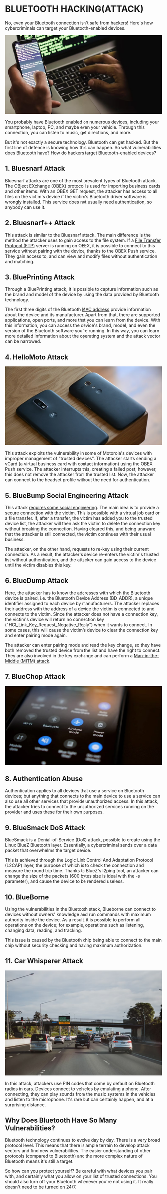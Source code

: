 # BLUETOOTH HACKING(ATTACK)

No, even your Bluetooth connection isn't safe from hackers! Here's how cybercriminals can target your Bluetooth-enabled devices.

![Untitled](BLUETOOTH%20HACKING(ATTACK)%20d1665292785b40b2b3a21591a1095853/Untitled.png)

You probably have Bluetooth enabled on numerous devices, including your smartphone, laptop, PC, and maybe even your vehicle. Through this connection, you can listen to music, get directions, and more.

But it's not exactly a secure technology. Bluetooth can get hacked. But the first line of defence is knowing how this can happen. So what vulnerabilities does Bluetooth have? How do hackers target Bluetooth-enabled devices?

## 1. Bluesnarf Attack

Bluesnarf attacks are one of the most prevalent types of Bluetooth 
attack. The OBject EXchange (OBEX) protocol is used for importing 
business cards and other items. With an OBEX GET request, the attacker 
has access to all files on the victim's device if the victim's Bluetooth
 driver software is wrongly installed. This service does not usually 
need authentication, so anybody can use it.

## 2. Bluesnarf++ Attack

This attack is similar to the Bluesnarf attack. The main difference 
is the method the attacker uses to gain access to the file system. If a [File Transfer Protocol (FTP)](https://www.makeuseof.com/what-is-ftp-server/)
 server is running on OBEX, it is possible to connect to this service 
without pairing with the device, thanks to the OBEX Push service. They 
gain access to, and can view and modify files without authentication and
 matching.

## 3. BluePrinting Attack

Through a BluePrinting attack, it is possible to capture information 
such as the brand and model of the device by using the data provided by 
Bluetooth technology.

The first three digits of the Bluetooth [MAC address](https://www.makeuseof.com/mac-address-vs-ip-address-difference/)
 provide information about the device and its manufacturer. Apart from 
that, there are supported applications, open ports, and more that you 
can learn from the device. With this information, you can access the 
device's brand, model, and even the version of the Bluetooth software 
you're running. In this way, you can learn more detailed information 
about the operating system and the attack vector can be narrowed.

## 4. HelloMoto Attack

![Untitled](BLUETOOTH%20HACKING(ATTACK)%20d1665292785b40b2b3a21591a1095853/Untitled%201.png)

This attack exploits the vulnerability in some of Motorola's devices
 with improper management of "trusted devices". The attacker starts 
sending a vCard (a virtual business card with contact information) using
 the OBEX Push service. The attacker interrupts this, creating a failed 
post; however, this does not remove the attacker from the trusted list. 
Now, the attacker can connect to the headset profile without the need 
for authentication.

## 5. BlueBump Social Engineering Attack

This attack [requires some social engineering](https://www.makeuseof.com/tag/social-engineering-makeuseof-explains/).
 The main idea is to provide a secure connection with the victim. This 
is possible with a virtual job card or a file transfer. If, after a 
transfer, the victim has added you to the trusted device list, the 
attacker will then ask the victim to delete the connection key without 
breaking the connection. Having cleared this, and being unaware that the
 attacker is still connected, the victim continues with their usual 
business.

The attacker, on the other hand, requests to re-key using their 
current connection. As a result, the attacker's device re-enters the 
victim's trusted list without authentication, and the attacker can gain 
access to the device until the victim disables this key.

## 6. BlueDump Attack

Here, the attacker has to know the addresses with which the Bluetooth
 device is paired, i.e. the Bluetooth Device Address (BD_ADDR), a unique
 identifier assigned to each device by manufacturers. The attacker 
replaces their address with the address of a device the victim is 
connected to and connects to the victim. Since the attacker does not 
have a connection key, the victim's device will return no connection key
 ("HCI_Link_Key_Request_Negative_Reply") when it wants to connect. In 
some cases, this will cause the victim's device to clear the connection 
key and enter pairing mode again.

The attacker can enter pairing mode and read the key change, so they 
have both removed the trusted device from the list and have the right to
 connect. They are also involved in the key exchange and can perform a [Man-in-the-Middle (MITM) attack](https://www.makeuseof.com/what-is-a-man-in-the-middle-attack/).

## 7. BlueChop Attack

![Untitled](BLUETOOTH%20HACKING(ATTACK)%20d1665292785b40b2b3a21591a1095853/Untitled%202.png)

## 8. Authentication Abuse

Authentication applies to all devices that use a service on Bluetooth
 devices; but anything that connects to the main device to use a service
 can also use all other services that provide unauthorized access. In 
this attack, the attacker tries to connect to the unauthorized services 
running on the provider and uses these for their own purposes.

## 9. BlueSmack DoS Attack

BlueSmack is a Denial-of-Service (DoS) attack, possible to create 
using the Linux BlueZ Bluetooth layer. Essentially, a cybercriminal 
sends over a data packet that overwhelms the target device.

This is achieved through the Logic Link Control And Adaptation 
Protocol (L2CAP) layer, the purpose of which is to check the connection 
and measure the round trip time. Thanks to BlueZ's l2ping tool, an 
attacker can change the size of the packets (600 bytes size is ideal 
with the -s parameter), and cause the device to be rendered useless.

## 10. BlueBorne

Using the vulnerabilities in the Bluetooth stack, Blueborne can 
connect to devices without owners' knowledge and run commands with 
maximum authority inside the device. As a result, it is possible to 
perform all operations on the device; for example, operations such as 
listening, changing data, reading, and tracking.

This issue is caused by the Bluetooth chip being able to connect to 
the main chip without security checking and having maximum 
authorization.

## 11. Car Whisperer Attack

![Untitled](BLUETOOTH%20HACKING(ATTACK)%20d1665292785b40b2b3a21591a1095853/Untitled%203.png)

In this attack, attackers use PIN codes that come by default on 
Bluetooth radios in cars. Devices connect to vehicles by emulating a 
phone. After connecting, they can play sounds from the music systems in 
the vehicles and listen to the microphone. It's rare but can certainly 
happen, and at a surprising distance.

## Why Does Bluetooth Have So Many Vulnerabilities?

Bluetooth technology continues to evolve day by day. There is a very 
broad protocol level. This means that there is ample terrain to develop 
attack vectors and find new vulnerabilities. The easier understanding of
 other protocols (compared to Bluetooth) and the more complex nature of 
Bluetooth means it's still a target.

So how can you protect yourself? Be careful with what devices you 
pair with, and certainly what you allow on your list of trusted 
connections. You should also turn off your Bluetooth whenever you're not
 using it. It really doesn't need to be turned on 24/7.